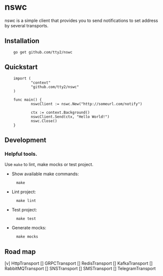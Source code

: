 # nswc


nswc is a simple client that provides you to send notifications to set address by several transports.

## Installation

        go get github.com/tty2/nswc

## Quickstart

        import (
                "context"
                "github.com/tty2/nswc"
        )

        func main() {
                nswcClient := nswc.New("http://someurl.com/notify")

                ctx := context.Background()
                nswcClient.Send(ctx, "Hello World!")
                nswc.Close()
        }
                       

## Development

### Helpful tools.

Use `make` to lint, make mocks or test project.

- Show available make commands:

        make

- Lint project:

        make lint

- Test project:

        make test

- Generate mocks:

        make mocks

## Road map

[v] HttpTransport
[] GRPCTransport
[] RedisTransport
[] KafkaTransport
[] RabbitMQTransport
[] SNSTransport
[] SMSTransport
[] TelegramTransport